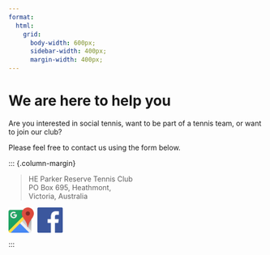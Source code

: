 ```yaml
---
format:
  html:
    grid:
      body-width: 600px;
      sidebar-width: 400px;
      margin-width: 400px;
---
```


<h1>We are here to help you</h1>

Are you interested in social tennis, want to be part of a tennis team, or want to join our club?

Please feel free to contact us using the form below.

<script type="text/javascript" src="https://form.jotform.com/jsform/232012074276851"></script>

::: {.column-margin}



> HE Parker Reserve Tennis Club<br>
PO Box 695, Heathmont,<br>
Victoria, Australia<br>

<a href="https://goo.gl/maps/T6buFNDCdJ5ufmNy6"><img src = "/img/google_map_icon.png" height=50px alt = "Google map" style="vertical-align: text-bottom;"></a><a href="https://www.facebook.com/hprtc/"><img src = "/img/facebook_logo.png" height=50px alt = "Facebook" style="vertical-align: text-bottom; margin-left: 7px;"></a>


:::
